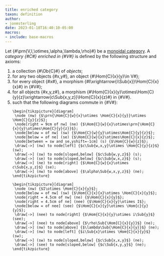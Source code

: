 ```yaml
---
title: enriched category
taxon: definition
author:
- jonmsterling
date: 2023-01-18T16:40:10-05:00
macros:
- include: base-macros
---
```


Let {#\prn{V,I,\otimes,\alpha,\lambda,\rho}#} be a [monoidal category](jms-000D). A *category {#C#} enriched in {#V#}* is defined by the following structure and axioms:

1. a collection {#\Ob{C}#} of *objects*;
2. for any two objects {#x,y#}, an object {#\Hom{C}{x}{y}\in V#};
3. for every object {#x#}, a morphism {#I\xrightarrow{i\Sub{x}}\Hom{C}{x}{x}#} in {#V#};
4. for all objects {#x,y,z#}, a morphism {#\Hom{C}{x}{y}\otimes\Hom{C}{y}{z}\xrightarrow{c\Sub{x,y,z}}\Hom{C}{x}{z}#} in {#V#}.
5. such that the following diagrams commute in {#V#}:
   ```render-latex
   \begin{tikzpicture}[diagram]
    \node (nw) {$\prn{\Hom{C}{w}{x}\otimes \Hom{C}{x}{y}}\otimes \Hom{C}{y}{z}$};
    \node[right = 9cm of nw] (ne) {$\Hom{C}{w}{x}\otimes\prn{\Hom{C}{x}{y}\otimes\Hom{C}{y}{z}}$};
    \node[below = of nw] (sw) {$\Hom{C}{w}{y}\otimes\Hom{C}{y}{z}$};
    \node[below = of ne] (se) {$\Hom{C}{w}{x}\otimes\Hom{C}{x}{z}$};
    \node[between = sw and se,yshift=-1cm] (s) {$\Hom{C}{w}{z}$};
    \draw[->] (nw) to node[left] {$c\Sub{w,x,y}\otimes \Hom{C}{y}{z}$} (sw);
    \draw[->] (sw) to node[sloped,below] {$c\Sub{w,y,z}$} (s);
    \draw[->] (se) to node[sloped,below] {$c\Sub{w,x,z}$} (s);
    \draw[->] (ne) to node[right] {$\Hom{C}{w}{x}\otimes c\Sub{x,y,z}$} (se);
    \draw[->] (nw) to node[above] {$\alpha\Sub{w,x,y,z}$} (ne);
   \end{tikzpicture}
   ```
   ```render-latex
   \begin{tikzpicture}[diagram]
    \node (nw) {$I\otimes \Hom{C}{x}{y}$};
    \node[below = of nw] (sw) {$\Hom{C}{x}{x}\otimes \Hom{C}{x}{y}$};
    \node[right = 4.5cm of nw] (ne) {$\Hom{C}{x}{y}$};
    \node[right = 4.5cm of ne] (nee) {$\Hom{C}{x}{y}\otimes I$};
    \node[below = of nee] (see) {$\Hom{C}{x}{y}\otimes \Hom{c}{y}{y}$};
    \draw[->] (nee) to node[right] {$\Hom{C}{x}{y}\otimes i\Sub{y}$} (see);
    \draw[->] (nee) to node[above] {$\rho\Sub{\Hom{C}{x}{y}}$} (ne);
    \draw[->] (nw) to node[above] {$\lambda\Sub{\Hom{C}{x}{y}}$} (ne);
    \draw[->] (nw) to node[left] {$i\Sub{x}\otimes \Hom{C}{x}{y}$} (sw);
    \draw[->] (sw) to node[sloped,below] {$c\Sub{x,x,y}$} (ne);
    \draw[->] (see) to node[sloped,below] {$c\Sub{x,y,y}$} (ne);
   \end{tikzpicture}
   ```
